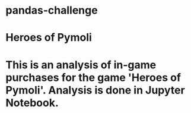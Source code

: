 # pandas-challenge
# Heroes of Pymoli 

# This is an analysis of in-game purchases for the game 'Heroes of Pymoli'. Analysis is done in Jupyter Notebook. 
